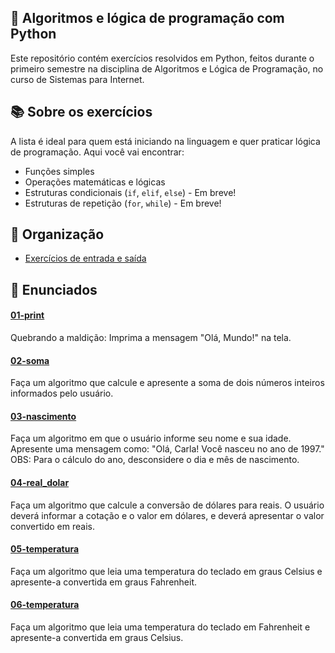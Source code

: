 ## 🐍 Algoritmos e lógica de programação com Python  
Este repositório contém exercícios resolvidos em Python, feitos durante o primeiro semestre na disciplina de Algoritmos e Lógica de Programação, no curso de Sistemas para Internet.

## 📚 Sobre os exercícios 
A lista é ideal para quem está iniciando na linguagem e quer praticar lógica de programação. Aqui você vai encontrar:
- Funções simples
- Operações matemáticas e lógicas
- Estruturas condicionais (`if`, `elif`, `else`) - Em breve!
- Estruturas de repetição (`for`, `while`) - Em breve!


## 📂 Organização
- [Exercícios de entrada e saída](#[entrada-saida](https://github.com/carlagnes/exercicios-logica-python/tree/main/entrada-saida))

## 💬 Enunciados
#### [01-print](#[entrada-saida/01-print.py](https://github.com/carlagnes/exercicios-logica-python/blob/main/entrada-saida/01-print.py))
Quebrando a maldição: Imprima a mensagem "Olá, Mundo!" na tela.

#### [02-soma](#[entrada-saida/02-soma.py](https://github.com/carlagnes/exercicios-logica-python/blob/main/entrada-saida/02-soma.py))
Faça um algoritmo que calcule e apresente a soma de dois números inteiros informados pelo usuário.

#### [03-nascimento](#[entrada-saida/03-nascimento.py](https://github.com/carlagnes/exercicios-logica-python/blob/main/entrada-saida/03-nascimento.py))
Faça um algoritmo em que o usuário informe seu nome e sua idade. Apresente uma mensagem como:
"Olá, Carla! Você nasceu no ano de 1997."
OBS: Para o cálculo do ano, desconsidere o dia e mês de nascimento.

#### [04-real_dolar](#[entrada-saida/04-real_dolar.py](https://github.com/carlagnes/exercicios-logica-python/blob/main/entrada-saida/04-real_dolar.py))
Faça um algoritmo que calcule a conversão de dólares para reais. O usuário deverá informar a cotação e o valor em dólares, e deverá apresentar o valor convertido em reais.

#### [05-temperatura](#[entrada-saida/05-temperatura.py](https://github.com/carlagnes/exercicios-logica-python/blob/main/entrada-saida/05-temperatura.py))
Faça um algoritmo que leia uma temperatura do teclado em graus Celsius e apresente-a convertida em graus Fahrenheit.

#### [06-temperatura](#[entrada-saida/06-temperatura.py](https://github.com/carlagnes/exercicios-logica-python/blob/main/entrada-saida/06-temperatura.py))
Faça um algoritmo que leia uma temperatura do teclado em Fahrenheit e apresente-a convertida em graus Celsius.

   
